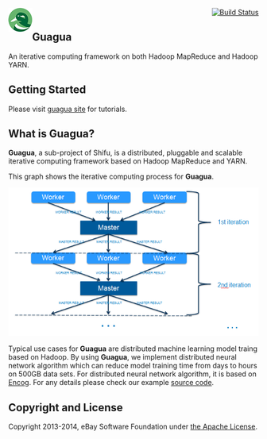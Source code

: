 [<img src="images/guagua_duck_50.png" alt="Guagua" align="left">](http://shifu.ml/docs/stable/guide/guagua/)<div align="right"> [![Build Status](https://travis-ci.org/ShifuML/guagua.svg?branch=master)](https://travis-ci.org/ShifuML/guagua)</div>

## Guagua

An iterative computing framework on both Hadoop MapReduce and Hadoop YARN.

## Getting Started

Please visit [guagua site](http://shifu.ml/docs/stable/guide/guagua/) for tutorials.

## What is Guagua?
**Guagua**, a sub-project of Shifu, is a distributed, pluggable and scalable iterative computing framework based on Hadoop MapReduce and YARN.

This graph shows the iterative computing process for **Guagua**.

![Guagua Process](images/guagua-process.png)

Typical use cases for **Guagua** are distributed machine learning model traing based on Hadoop. By using **Guagua**, we implement distributed neural network algorithm which can reduce model training time from days to hours on 500GB data sets. For distributed neural network algorithm, it is based on [Encog](http://www.heatonresearch.com/encog). For any details please check our example [source code](https://github.com/ShifuML/guagua/tree/master/guagua-mapreduce-examples/src/main/java/ml/shifu/guagua/mapreduce/example/nn).


## Copyright and License

Copyright 2013-2014, eBay Software Foundation under [the Apache License](LICENSE.txt).
